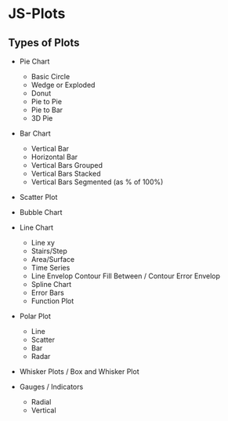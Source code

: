 # JS-Plots


## Types of Plots

- Pie Chart
  - Basic Circle
  - Wedge or Exploded
  - Donut
  - Pie to Pie
  - Pie to Bar
  - 3D Pie

- Bar Chart
  - Vertical Bar
  - Horizontal Bar
  - Vertical Bars Grouped
  - Vertical Bars Stacked
  - Vertical Bars Segmented (as % of 100%)

- Scatter Plot
- Bubble Chart
- Line Chart
  - Line xy
  - Stairs/Step
  - Area/Surface
  - Time Series
  - Line Envelop Contour Fill Between / Contour Error Envelop
  - Spline Chart
  - Error Bars
  - Function Plot

- Polar Plot
  - Line
  - Scatter
  - Bar
  - Radar

- Whisker Plots / Box and Whisker Plot

- Gauges / Indicators
  - Radial
  - Vertical
